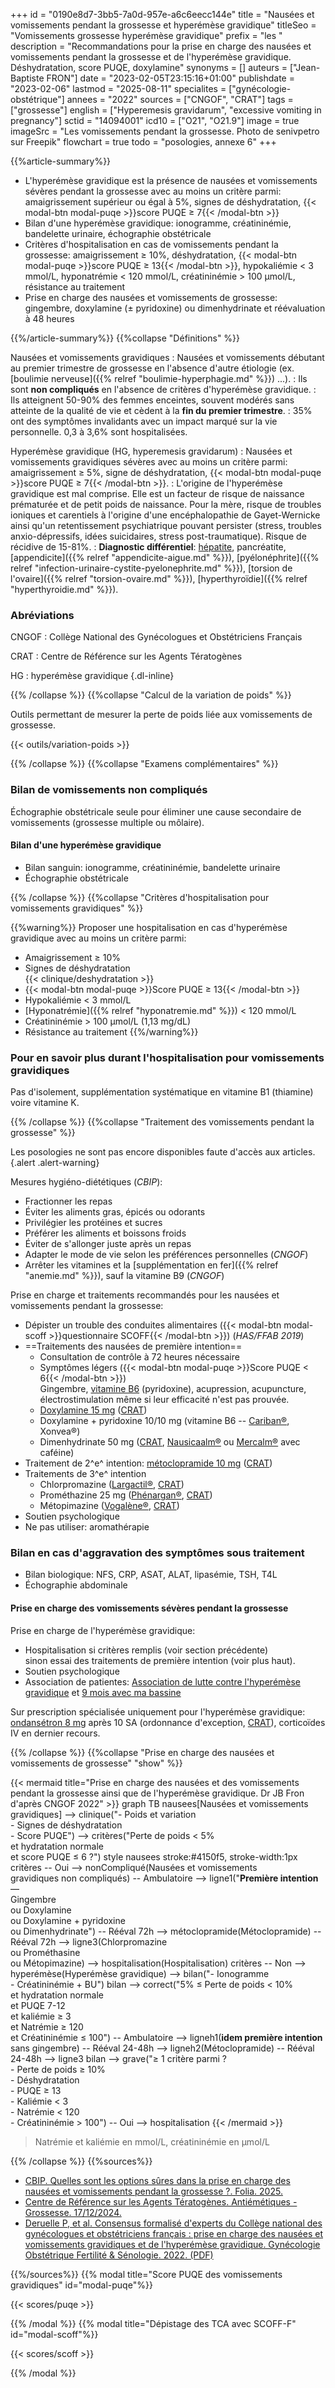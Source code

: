 +++
id = "0190e8d7-3bb5-7a0d-957e-a6c6eecc144e"
title = "Nausées et vomissements pendant la grossesse et hyperémèse gravidique"
titleSeo = "Vomissements grossesse hyperémèse gravidique"
prefix = "les "
description = "Recommandations pour la prise en charge des nausées et vomissements pendant la grossesse et de l'hyperémèse gravidique. Déshydratation, score PUQE, doxylamine"
synonyms = []
auteurs = ["Jean-Baptiste FRON"]
date = "2023-02-05T23:15:16+01:00"
publishdate = "2023-02-06"
lastmod = "2025-08-11"
specialites = ["gynécologie-obstétrique"]
annees = "2022"
sources = ["CNGOF", "CRAT"]
tags = ["grossesse"]
english = ["Hyperemesis gravidarum", "excessive vomiting in pregnancy"]
sctid = "14094001"
icd10 = ["O21", "O21.9"]
image = true
imageSrc = "Les vomissements pendant la grossesse. Photo de senivpetro sur Freepik"
flowchart = true
todo = "posologies, annexe 6"
+++

{{%article-summary%}}

- L'hyperémèse gravidique est la présence de nausées et vomissements sévères pendant la grossesse avec au moins un critère parmi: amaigrissement supérieur ou égal à 5%, signes de déshydratation, {{< modal-btn modal-puqe >}}score PUQE ≥ 7{{< /modal-btn >}}
- Bilan d'une hyperémèse gravidique: ionogramme, créatininémie, bandelette urinaire, échographie obstétricale
- Critères d'hospitalisation en cas de vomissements pendant la grossesse: amaigrissement ≥ 10%, déshydratation, {{< modal-btn modal-puqe >}}score PUQE ≥ 13{{< /modal-btn >}}, hypokaliémie < 3 mmol/L, hyponatrémie < 120 mmol/L, créatininémie > 100 µmol/L, résistance au traitement
- Prise en charge des nausées et vomissements de grossesse: gingembre, doxylamine (± pyridoxine) ou dimenhydrinate et réévaluation à 48 heures

{{%/article-summary%}}
{{%collapse "Définitions" %}}

Nausées et vomissements gravidiques
: Nausées et vomissements débutant au premier trimestre de grossesse en l'absence d'autre étiologie (ex. [boulimie nerveuse]({{% relref "boulimie-hyperphagie.md" %}}) ...).
: Ils sont **non compliqués** en l'absence de critères d'hyperémèse gravidique.
: Ils atteignent 50-90% des femmes enceintes, souvent modérés sans atteinte de la qualité de vie et cèdent à la **fin du premier trimestre**.
: 35% ont des symptômes invalidants avec un impact marqué sur la vie personnelle. 0,3 à 3,6% sont hospitalisées.

Hyperémèse gravidique (HG, hyperemesis gravidarum)
: Nausées et vomissements gravidiques sévères avec au moins un critère parmi: amaigrissement ≥ 5%, signe de déshydratation, {{< modal-btn modal-puqe >}}score PUQE ≥ 7{{< /modal-btn >}}.
: L'origine de l'hyperémèse gravidique est mal comprise. Elle est un facteur de risque de naissance prématurée et de petit poids de naissance. Pour la mère, risque de troubles ioniques et carentiels à l'origine d'une encéphalopathie de Gayet-Wernicke ainsi qu'un retentissement psychiatrique pouvant persister (stress, troubles anxio-dépressifs, idées suicidaires, stress post-traumatique). Risque de récidive de 15-81%.
: **Diagnostic différentiel**: [hépatite](/tags/hepatite/), pancréatite, [appendicite]({{% relref "appendicite-aigue.md" %}}), [pyélonéphrite]({{% relref "infection-urinaire-cystite-pyelonephrite.md" %}}), [torsion de l'ovaire]({{% relref "torsion-ovaire.md" %}}), [hyperthyroïdie]({{% relref "hyperthyroidie.md" %}}).

### Abréviations

CNGOF
: Collège National des Gynécologues et Obstétriciens Français

CRAT
: Centre de Référence sur les Agents Tératogènes

HG
: hyperémèse gravidique
{.dl-inline}

{{% /collapse %}}
{{%collapse "Calcul de la variation de poids" %}}

Outils permettant de mesurer la perte de poids liée aux vomissements de grossesse.

{{< outils/variation-poids >}}

{{% /collapse %}}
{{%collapse "Examens complémentaires" %}}

### Bilan de vomissements non compliqués

Échographie obstétricale seule pour éliminer une cause secondaire de vomissements (grossesse multiple ou môlaire).

#### Bilan d'une hyperémèse gravidique

- Bilan sanguin: ionogramme, créatininémie, bandelette urinaire
- Échographie obstétricale

{{% /collapse %}}
{{%collapse "Critères d'hospitalisation pour vomissements gravidiques" %}}

{{%warning%}}
Proposer une hospitalisation en cas d'hyperémèse gravidique avec au moins un critère parmi:

- Amaigrissement ≥ 10%
- Signes de déshydratation  
  {{< clinique/deshydratation >}}
- {{< modal-btn modal-puqe >}}Score PUQE ≥ 13{{< /modal-btn >}}
- Hypokaliémie < 3 mmol/L
- [Hyponatrémie]({{% relref "hyponatremie.md" %}}) < 120 mmol/L
- Créatininémie > 100 µmol/L (1,13 mg/dL)
- Résistance au traitement
{{%/warning%}}

### Pour en savoir plus durant l'hospitalisation pour vomissements gravidiques

Pas d'isolement, supplémentation systématique en vitamine B1 (thiamine) voire vitamine K.

{{% /collapse %}}
{{%collapse "Traitement des vomissements pendant la grossesse" %}}

Les posologies ne sont pas encore disponibles faute d'accès aux articles.
{.alert .alert-warning}

Mesures hygiéno-diététiques (*CBIP*):

- Fractionner les repas
- Éviter les aliments gras, épicés ou odorants
- Privilégier les protéines et sucres
- Préférer les aliments et boissons froids
- Éviter de s'allonger juste après un repas
- Adapter le mode de vie selon les préférences personnelles (*CNGOF*)
- Arrêter les vitamines et la [supplémentation en fer]({{% relref "anemie.md" %}}), sauf la vitamine B9 (*CNGOF*)

Prise en charge et traitements recommandés pour les nausées et vomissements pendant la grossesse:

- Dépister un trouble des conduites alimentaires ({{< modal-btn modal-scoff >}}questionnaire SCOFF{{< /modal-btn >}}) (*HAS/FFAB 2019*)
- ==Traitements des nausées de première intention==
  - Consultation de contrôle à 72 heures nécessaire
  - Symptômes légers ({{< modal-btn modal-puqe >}}Score PUQE < 6{{< /modal-btn >}})  
    Gingembre, [vitamine B6](https://base-donnees-publique.medicaments.gouv.fr/medicament/61091986/extrait#tab-rcp) (pyridoxine), acupression, acupuncture, électrostimulation même si leur efficacité n'est pas prouvée.
  - [Doxylamine 15 mg](https://bdpm.ansm.sante.fr/medicament/64741955/extrait#tab-rcp) ([CRAT](https://www.lecrat.fr/3405/))
  - Doxylamine + pyridoxine 10/10 mg (vitamine B6 -- [Cariban®](https://bdpm.ansm.sante.fr/medicament/61447165/extrait#tab-rcp), Xonvea®)
  - Dimenhydrinate 50 mg ([CRAT](https://www.lecrat.fr/3460/), [Nausicaalm®](https://bdpm.ansm.sante.fr/medicament/60173964/extrait#tab-rcp) ou [Mercalm®](https://bdpm.ansm.sante.fr/medicament/68461541/extrait#tab-rcp) avec caféine)
- Traitement de 2^e^ intention: [métoclopramide 10 mg](https://bdpm.ansm.sante.fr/medicament/63177843/extrait#tab-rcp) ([CRAT](https://www.lecrat.fr/3419/))
- Traitements de 3^e^ intention
  - Chlorpromazine ([Largactil®](https://bdpm.ansm.sante.fr/medicament/65676987/extrait#tab-rcp), [CRAT](https://www.lecrat.fr/3580/))
  - Prométhazine 25 mg ([Phénargan®](https://bdpm.ansm.sante.fr/medicament/69764032/extrait#tab-rcp), [CRAT](https://www.lecrat.fr/3528/))
  - Métopimazine ([Vogalène®](https://bdpm.ansm.sante.fr/medicament/69503737/extrait#tab-rcp), [CRAT](https://www.lecrat.fr/11549/))
- Soutien psychologique
- Ne pas utiliser: aromathérapie

### Bilan en cas d'aggravation des symptômes sous traitement

- Bilan biologique: NFS, CRP, ASAT, ALAT, lipasémie, TSH, T4L
- Échographie abdominale

#### Prise en charge des vomissements sévères pendant la grossesse

Prise en charge de l'hyperémèse gravidique:

- Hospitalisation si critères remplis (voir section précédente)  
  sinon essai des traitements de première intention (voir plus haut).
- Soutien psychologique
- Association de patientes: [Association de lutte contre l'hyperémèse gravidique](https://www.associationhg.fr) et [9 mois avec ma bassine](https://www.facebook.com/9moisavecmabassine/)

Sur prescription spécialisée uniquement pour l'hyperémèse gravidique: [ondansétron 8 mg](https://bdpm.ansm.sante.fr/medicament/64961378/extrait#tab-rcp) après 10 SA (ordonnance d'exception, [CRAT](https://www.lecrat.fr/3394/)), corticoïdes IV en dernier recours.

{{% /collapse %}}
{{%collapse "Prise en charge des nausées et vomissements de grossesse" "show" %}}

{{< mermaid title="Prise en charge des nausées et des vomissements pendant la grossesse ainsi que de l'hyperémèse gravidique. Dr JB Fron d'après CNGOF 2022" >}}
graph TB
  nausees[Nausées et vomissements gravidiques] --> clinique("- Poids et variation<br>- Signes de déshydratation<br>- Score PUQE") --> critères("Perte de poids &lt; 5%<br>et hydratation normale<br>et score PUQE ≤ 6 ?")
  style nausees stroke:#4150f5, stroke-width:1px
    critères -- Oui --> nonCompliqué(Nausées et vomissements<br>gravidiques non compliqués) -- Ambulatoire --> ligne1("<b>Première intention</b><br>—<br>Gingembre<br>ou Doxylamine<br>ou Doxylamine + pyridoxine<br>ou Dimenhydrinate") -- Rééval 72h --> métoclopramide(Métoclopramide) -- Rééval 72h --> ligne3(Chlorpromazine<br>ou Prométhasine<br>ou Métopimazine) --> hospitalisation(Hospitalisation)
    critères -- Non --> hyperémèse(Hyperémèse gravidique) --> bilan("- Ionogramme<br>- Créatininémie + BU")
      bilan --> correct("5% ≤ Perte de poids &lt; 10%<br>et hydratation normale<br>et PUQE 7-12<br>et kaliémie ≥ 3<br>et Natrémie ≥ 120<br>et Créatininémie ≤ 100") -- Ambulatoire --> ligneh1(<b>idem première intention</b><br>sans gingembre) -- Rééval 24-48h --> ligneh2(Métoclopramide) -- Rééval 24-48h --> ligne3
      bilan --> grave("≥ 1 critère parmi ?<br>- Perte de poids ≥ 10%<br>- Déshydratation<br>- PUQE ≥ 13<br>- Kaliémie &lt; 3<br>- Natrémie &lt; 120<br>- Créatininémie &gt; 100") -- Oui --> hospitalisation
{{< /mermaid >}}

> Natrémie et kaliémie en mmol/L, créatininémie en µmol/L

{{% /collapse %}}
{{%sources%}}

- [CBIP. Quelles sont les options sûres dans la prise en charge des nausées et vomissements pendant la grossesse ?. Folia. 2025.](https://www.cbip.be/fr/articles/4586?folia=4585)
- [Centre de Référence sur les Agents Tératogènes. Antiémétiques - Grossesse. 17/12/2024.](https://www.lecrat.fr/3593/)
- [Deruelle P, et al. Consensus formalisé d'experts du Collège national des gynécologues et obstétriciens français : prise en charge des nausées et vomissements gravidiques et de l'hyperémèse gravidique. Gynécologie Obstétrique Fertilité & Sénologie. 2022. (PDF)](https://cngof.fr/app/pdf/RPC//RPC%20DU%20CNGOF/Obst%C3%A9trique/Complications%20de%20la%20grossesse/Nausees-et-vomissements-gravidiques%202022-CFE.pdf?x60010)

{{%/sources%}}
{{% modal title="Score PUQE des vomissements gravidiques" id="modal-puqe"%}}

{{< scores/puqe >}}

{{% /modal %}}
{{% modal title="Dépistage des TCA avec SCOFF-F" id="modal-scoff"%}}

{{< scores/scoff >}}

{{% /modal %}}
